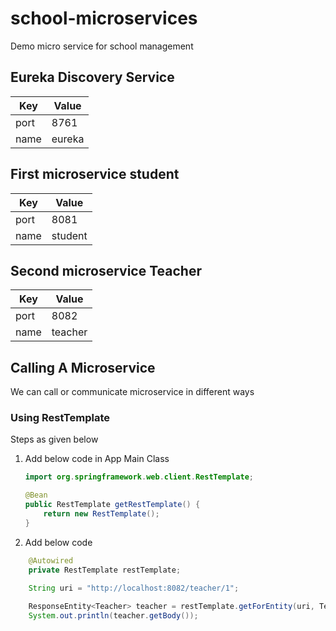# school-microservices
Demo micro service for school management

## Eureka Discovery Service

|Key  |Value|
|-----|-----|
|port | 8761|
|name |eureka| 

## First microservice student

|Key  |Value|
|-----|-----|
|port | 8081|
|name |student| 

## Second microservice Teacher

|Key  |Value|
|-----|-----|
|port | 8082|
|name |teacher| 

## Calling A Microservice 

We can call or communicate microservice in different ways

### Using RestTemplate

Steps as given below

1. Add below code in App Main Class
  
    ``` Java
    import org.springframework.web.client.RestTemplate;

 	@Bean
	public RestTemplate getRestTemplate() {
		return new RestTemplate();
	}
    ```
2. Add below code

``` Java
    @Autowired
    private RestTemplate restTemplate;

    String uri = "http://localhost:8082/teacher/1";
    
    ResponseEntity<Teacher> teacher = restTemplate.getForEntity(uri, Teacher.class);
    System.out.println(teacher.getBody());
```